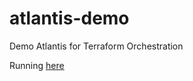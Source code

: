 # atlantis-demo
Demo Atlantis for Terraform Orchestration

Running [here](https://atlantis.aws.danielpetty.com/)


